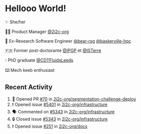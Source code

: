 # Hellooo World!

✨ She/her

👩‍💻 Product Manager [@2i2c-org](https://2i2c.org/)

🐻 Ex-Research Software Engineer [@bear-rsg](https://github.com/bear-rsg) [@baskerville-hpc](https://github.com/baskerville-hpc) 

🇫🇷 Former post-doctorante [@IPGP](https://github.com/IPGP) et [@ISTerre](https://www.isterre.fr/) 

💧 PhD graduate [@CDTFluidsLeeds](https://fluid-dynamics.leeds.ac.uk/) 

⌨️ Mech keeb enthusiast 

## Recent Activity 

<!--START_SECTION:activity-->
1. 💪 Opened PR [#70](https://github.com/2i2c-org/segmentation-challenge-deploy/pull/70) in [2i2c-org/segmentation-challenge-deploy](https://github.com/2i2c-org/segmentation-challenge-deploy)
2. ❗ Opened issue [#5401](https://github.com/2i2c-org/infrastructure/issues/5401) in [2i2c-org/infrastructure](https://github.com/2i2c-org/infrastructure)
3. 🗣 Commented on [#5343](https://github.com/2i2c-org/infrastructure/issues/5343#issuecomment-2607022694) in [2i2c-org/infrastructure](https://github.com/2i2c-org/infrastructure)
4. 🔒 Closed issue [#5343](https://github.com/2i2c-org/infrastructure/issues/5343) in [2i2c-org/infrastructure](https://github.com/2i2c-org/infrastructure)
5. ❗ Opened issue [#251](https://github.com/2i2c-org/docs/issues/251) in [2i2c-org/docs](https://github.com/2i2c-org/docs)
<!--END_SECTION:activity-->
